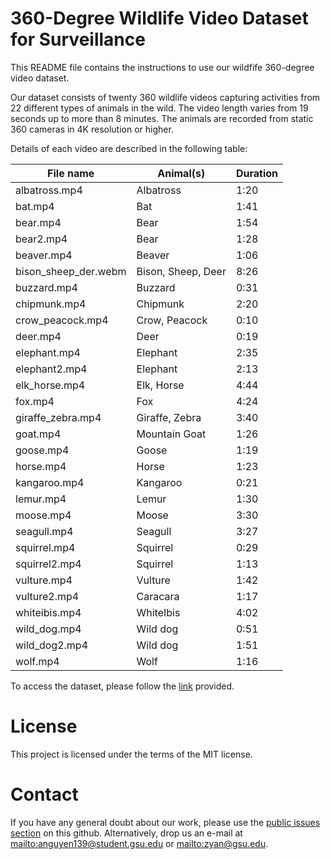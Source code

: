 # 360-Degree Wildlife Video Dataset for Surveillance
This README file contains the instructions to use our wildfife 360-degree video dataset.

Our dataset consists of twenty 360 wildlife videos capturing activities from 22 different types of animals in the wild. The video length varies from 19 seconds up to more than 8 minutes. The animals are recorded from static 360 cameras in 4K resolution or higher.

Details of each video are described in the following table:

| File name            | Animal(s)          | Duration |
|----------------------|--------------------|----------|
| albatross.mp4        | Albatross          | 1:20     |
| bat.mp4              | Bat                | 1:41     |
| bear.mp4             | Bear               | 1:54     |
| bear2.mp4            | Bear               | 1:28     |
| beaver.mp4           | Beaver             | 1:06     |
| bison_sheep_der.webm | Bison, Sheep, Deer | 8:26     |
| buzzard.mp4          | Buzzard            | 0:31     |
| chipmunk.mp4         | Chipmunk           | 2:20     |
| crow_peacock.mp4     | Crow, Peacock      | 0:10     |
| deer.mp4             | Deer               | 0:19     |
| elephant.mp4         | Elephant           | 2:35     |
| elephant2.mp4        | Elephant           | 2:13     |
| elk_horse.mp4        | Elk, Horse         | 4:44     |
| fox.mp4              | Fox                | 4:24     |
| giraffe_zebra.mp4    | Giraffe, Zebra     | 3:40     |
| goat.mp4             | Mountain Goat      | 1:26     |
| goose.mp4            | Goose              | 1:19     |
| horse.mp4            | Horse              | 1:23     |
| kangaroo.mp4         | Kangaroo           | 0:21     |
| lemur.mp4            | Lemur              | 1:30     |
| moose.mp4            | Moose              | 3:30     |
| seagull.mp4          | Seagull            | 3:27     |
| squirrel.mp4         | Squirrel           | 0:29     |
| squirrel2.mp4        | Squirrel           | 1:13     |
| vulture.mp4          | Vulture            | 1:42     |
| vulture2.mp4         | Caracara           | 1:17     |
| whiteibis.mp4        | WhiteIbis          | 4:02     |
| wild_dog.mp4         | Wild dog           | 0:51     |
| wild_dog2.mp4        | Wild dog           | 1:51     |
| wolf.mp4             | Wolf               | 1:16     |

To access the dataset, please follow the [link](https://gmuedu-my.sharepoint.com/:f:/g/personal/zyan4_gmu_edu/ElAo-jBEEldIuhUgI8pFDA8Bf8K6TIeenhU-bSCzxmnNDw?e=KIlZrv) provided.


# License
This project is licensed under the terms of the MIT license.  

# Contact
If you have any general doubt about our work, please use the [public issues section](https://github.com/phananh1010/360VR-wildlife-surveillance/issues) on this github. Alternatively, drop us an e-mail at <mailto:anguyen139@student.gsu.edu> or <mailto:zyan@gsu.edu>.
